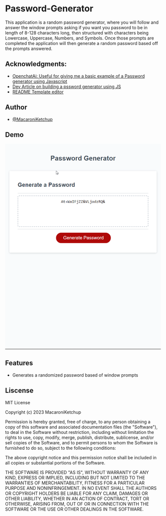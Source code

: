 # Password-Generator
This application is a random password generator, where you will follow and answer the window prompts asking if you want you password to be in length of 8-128 characters long, then structured with characters being Lowercase, Uppercase, Numbers, and Symbols. Once those prompts are completed the application will then generate a random password based off the prompts answered.

## Acknowledgments:

- [OpenchatAi: Useful for giving me a basic example of a Password generator using Javascript](https://chat.openai.com/)
- [Dev Article on building a pssword generator using JS](https://dev.to/code_mystery/random-password-generator-using-javascript-6a)
- [README Template editor](https://www.pexels.com/search/website%20background/)

## Author

- [@MacaroniKetchup](https://github.com/MacaroniKetchup)

## Demo

![Password Generator Demo](assets/brave_WUuMWwnRoK.gif)

## Features
- Generates a randomized password based of window prompts

## Liscense
MIT License

Copyright (c) 2023 MacaroniKetchup

Permission is hereby granted, free of charge, to any person obtaining a copy
of this software and associated documentation files (the "Software"), to deal
in the Software without restriction, including without limitation the rights
to use, copy, modify, merge, publish, distribute, sublicense, and/or sell
copies of the Software, and to permit persons to whom the Software is
furnished to do so, subject to the following conditions:

The above copyright notice and this permission notice shall be included in all
copies or substantial portions of the Software.

THE SOFTWARE IS PROVIDED "AS IS", WITHOUT WARRANTY OF ANY KIND, EXPRESS OR
IMPLIED, INCLUDING BUT NOT LIMITED TO THE WARRANTIES OF MERCHANTABILITY,
FITNESS FOR A PARTICULAR PURPOSE AND NONINFRINGEMENT. IN NO EVENT SHALL THE
AUTHORS OR COPYRIGHT HOLDERS BE LIABLE FOR ANY CLAIM, DAMAGES OR OTHER
LIABILITY, WHETHER IN AN ACTION OF CONTRACT, TORT OR OTHERWISE, ARISING FROM,
OUT OF OR IN CONNECTION WITH THE SOFTWARE OR THE USE OR OTHER DEALINGS IN THE
SOFTWARE.

